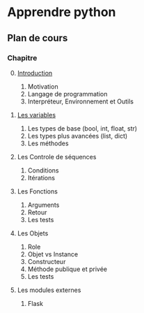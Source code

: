 # Apprendre python 

## Plan de cours

### Chapitre

0. [Introduction](./0-introduction.md)
   1.  Motivation
   2.  Langage de programmation
   3.  Interpréteur, Environnement et Outils

1. [Les variables](./1-variables.md)
    1.  Les types de base (bool, int, float, str)
    2.  Les types plus avancées (list, dict)
    3.  Les méthodes

2.  Les Controle de séquences
    1.  Conditions
    2.  Itérations

3.  Les Fonctions
    1.  Arguments
    2.  Retour
    3.  Les tests

4.  Les Objets
    1.  Role
    2.  Objet vs Instance
    3.  Constructeur
    4.  Méthode publique et privée
    5.  Les tests

5.  Les modules externes
    1.  Flask
